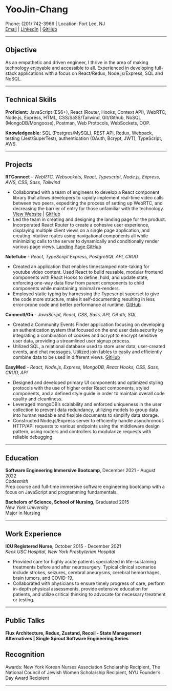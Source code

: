 # YooJin-Chang

Phone: (201) 742-3966 | Location: Fort Lee, NJ  
[Email](mailto:yc1135@gmail.com) | [LinkedIn](https://www.linkedin.com/in/yoojin-chang/) | [GitHub](https://github.com/ychang49265)

---
## Objective
As an empathetic and driven engineer, I thrive in the area of making technology enjoyable and accessible to all. Experienced in developing full-stack applications with a focus on React/Redux, Node.js/Express, SQL and NoSQL. 
___
## Technical Skills

**Proficient:** JavaScript (ES6+), React (Router, Hooks, Context API), WebRTC, Node.js, Express, HTML, CSS/SaSS/Tailwind, Git/Github, NoSQL (MongoDB/Mongoose), Postman, Web Protocols, WebSockets, OOP.

**Knowledgeable:** SQL (Postgres/MySQL), REST API, Redux, Webpack, testing (Jest/SuperTest), authentication (OAuth, Bcrypt, JWT), TypeScript, AWS.

___
## Projects

**RTConnect** - _WebRTC, Websockets, React, Typescript, Node.js, Express, AWS, CSS, Sass, Tailwind_  
- Collaborated with a team of engineers to develop a React component library that allows developers to rapidly implement real-time video calls between two peers, expediting the process of setting up WebRTC, and decreasing the barrier of entry for those unfamiliar with the technology.
[View Website](https://www.rtconnect.org/) | [GitHub](https://github.com/oslabs-beta/RTConnect)
- Led the team in creating and designing the landing page for the product. Incorporated React Router to create a cohesive user experience, displaying multiple client views on a single page application, and creating intuitive routes using navigational components all while minimizing calls to the server to dynamically and conditionally render various page views.
[Landing Page GitHub](https://github.com/ychang49265/LandingPage)

**NoteTube** - _React, TypeScript Express, PostgreSQL API, CRUD_  
- Created an application that enables timestamped note-taking for youtube video content. Used React to build reusable, modular frontend components with React Hooks to define, hold, and update state, enforcing one-way data flow from parent components to child components while maintaining minimal re-renders.
- Employed static typing by harnessing the Typescript superset to give the code more structure, make it self-documenting resulting in less error-prone code and better performance at runtime.
[GitHub](https://github.com/FTRI-9-Yeti-Crab/notetube)

**ConnectI/On** - _JavaScript, React, CSS, Sass, API, OAuth, SQL_  
- Created a Community Events Finder application focusing on developing an authentication system that focused on the end user data security by integrating a combination of cookies and bcrypt to encrypt sensitive user data, providing a streamlined user signup process.
- Utilized SQL, a relational database used to store user data, user-created events, and chat messages. Utilized join tables to easily and efficiently combine data to be used in different views.
[GitHub](https://github.com/TeamStabRabbits/Scratch-Project) 

**EasyMed** - _React, Node.js, Express, MongoDB, React Hooks, CSS, Sass, CRUD, API_  
- Designed and developed primary UI components and optimized styling protocols with the use of higher order React components, styled components, and a defined style guide in order to maintain overall code quality and cleanliness.
- Leveraged mongoDB’s scalability and enforced uniqueness in the user collection to prevent data redundancy, utilizing models to group data into human readable and flexible documents to simplify data storage.
- Constructed Node.js/Express server to efficiently handle asynchronous HTTP/API requests to various endpoints using the middleware design pattern, using routers and controllers to modularize requests with reliable debugging. 

___
## Education
 
  **Software Engineering Immersive Bootcamp**, December 2021 - August 2022  
 _Codesmith_  
 Prep course and full-time immersive software engineering bootcamp with a focus on JavaScript and programming fundamentals.
 
  **Bachelors of Science, School of Nursing**, Graduated 2015  
 _New York University_  
 Major in Nursing

___
## Work Experience

  **ICU Registered Nurse**, October 2015 - December 2021  
 _Keck USC Hospital, New York Presbyterian Hospital_  
 - Provided care for highly acute patients specialized in life-sustaining treatments before and after neurosurgery. Typical clinical scenarios include strokes, seizures, cerebral aneurysms, cerebral hemorrhages, brain tumors, and COVID-19.
 - Collaborated with physicians to ensure timely progress of care, perform in-depth physical assessments, provide extensive education for patients, and utilize critical thinking to advocate for necessary treatment or testing.

 
___
## Public Talks 
**Flux Architecture, Redux, Zustand, Recoil - State Management Alternatives | Single Sprout Software Engineering Series**

## Recognition
Awards: New York Korean Nurses Association Scholarship Recipient, The National Council of Jewish Women
Scholarship Recipient, NYU Founder’s Day Award Recipient


___
